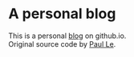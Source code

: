 # A personal blog

This is a personal [blog](https://tnirvt.github.io) on github.io.  
Original source code by [Paul Le](https://github.com/LeNPaul/Millennial).  
